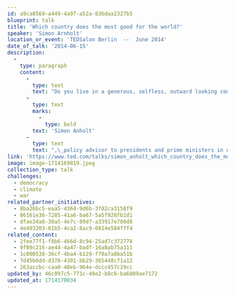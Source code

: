 ```yaml
---
id: a9ca8569-a449-4a97-a52a-836daa2327b5
blueprint: talk
title: 'Which country does the most good for the world?'
speaker: 'Simon Arnholt'
location_or_event: 'TEDSalon Berlin  --  June 2014'
date_of_talk: '2014-06-15'
description:
  -
    type: paragraph
    content:
      -
        type: text
        text: "Do you live in a generous, selfless, outward looking country, one that cares about humanity and the planet? For 20 years,\_"
      -
        type: text
        marks:
          -
            type: bold
        text: 'Simon Anholt'
      -
        type: text
        text: ",\_policy advisor to presidents and prime ministers in over fifty countries,\_has been thinking about what living in a “good country” means.\_\_"
link: 'https://www.ted.com/talks/simon_anholt_which_country_does_the_most_good_for_the_world'
image: image-1714169819.jpeg
collection_type: talk
challenges:
  - democracy
  - climate
  - war
related_partner_initiatives:
  - 8ba26bc5-eaa5-4364-9d6b-3f02ca3158f9
  - 86161e36-7285-41a6-ba67-5a5f928fb1d1
  - dfae34a8-30a5-4e7c-89d7-a33917e780d8
  - 4e493203-61b5-4ca2-8ac9-0814e584fff4
related_content:
  - 2fee77f1-f8b6-466d-8c94-25ad7c372778
  - 9f09c216-ae44-4a47-badf-16a8ab75a311
  - 1c000538-36cf-4ba4-b129-f70a7a8ba51b
  - 7d45b6dd-d378-4301-bb29-365448c71a12
  - 263accbc-caa0-48eb-964e-dccc457c29cc
updated_by: 46c097c5-771c-49e2-b8c6-ba6009ae7172
updated_at: 1714170034
---
```

